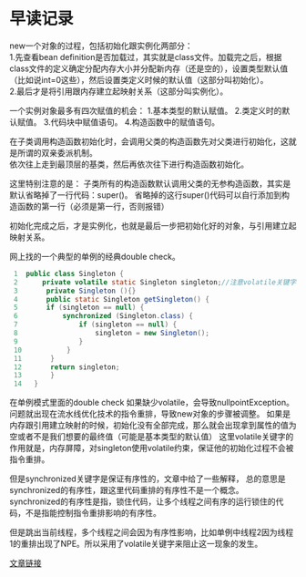 # 早读记录  
new一个对象的过程，包括初始化跟实例化两部分：  
1.先查看bean definition是否加载过，其实就是class文件。加载完之后，根据class文件的定义确定分配内存大小并分配新内存（还是空的），设置类型默认值（比如说int=0这些），然后设置类定义时候的默认值（这部分叫初始化）。  
2.最后才是将引用跟内存建立起映射关系（这部分叫实例化）。  

一个实例对象最多有四次赋值的机会：
1.基本类型的默认赋值。
2.类定义时的默认赋值。
3.代码块中赋值语句。
4.构造函数中的赋值语句。

在子类调用构造函数初始化时，会调用父类的构造函数先对父类进行初始化，这就是所谓的双亲委派机制。  
依次往上走到最顶层的基类，然后再依次往下进行构造函数初始化。  

这里特别注意的是：
子类所有的构造函数默认调用父类的无参构造函数，其实是默认省略掉了一行代码：super()。
省略掉的这行super()代码可以自行添加到构造函数的第一行（必须是第一行，否则报错）

初始化完成之后，才是实例化，也就是最后一步把初始化好的对象，与引用建立起映射关系。

网上找的一个典型的单例的经典double check。

```java   
 1  public class Singleton {  
 2      private volatile static Singleton singleton;//注意volatile关键字  
 3       private Singleton (){}  
 4       public static Singleton getSingleton() {  
 5       if (singleton == null) {  
 6           synchronized (Singleton.class) {  
 7               if (singleton == null) {  
 8                   singleton = new Singleton();  
 9               }  
 10           }  
 11       }  
 12       return singleton;  
 13       }  
 14   }  
 ```
在单例模式里面的double check 如果缺少volatile，会导致nullpointException。
问题就出现在流水线优化技术的指令重排，导致new对象的步骤被调整。
如果是内存跟引用建立映射的时候，初始化没有全部完成，那么就会出现拿到属性的值为空或者不是我们想要的最终值（可能是基本类型的默认值）
这里volatile关键字的作用就是，内存屏障，对singleton使用volatile约束，保证他的初始化过程不会被指令重排。

但是synchronized关键字是保证有序性的，文章中给了一些解释，
总的意思是synchronized的有序性，跟这里代码重排的有序性不是一个概念。
synchronized的有序性是指，锁住代码，让多个线程之间有序的运行锁住的代码，不是指能控制指令重排影响的有序性。

但是跳出当前线程，多个线程之间会因为有序性影响，比如单例中线程2因为线程1的重排出现了NPE。所以采用了volatile关键字来阻止这一现象的发生。

[文章链接](https://juejin.im/post/5d5c9fbce51d4561cd246641)
